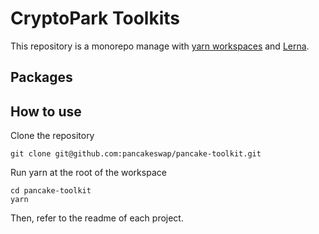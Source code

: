 # CryptoPark Toolkits

This repository is a monorepo manage with [yarn workspaces](https://classic.yarnpkg.com/en/docs/workspaces/) and [Lerna](https://lerna.js.org/). 

## Packages


## How to use

Clone the repository 

```
git clone git@github.com:pancakeswap/pancake-toolkit.git
```

Run yarn at the root of the workspace

```
cd pancake-toolkit
yarn
```

Then, refer to the readme of each project.
